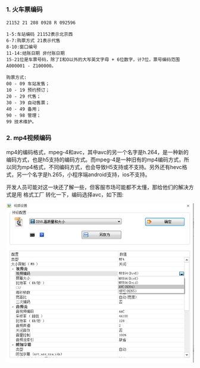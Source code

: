### 1. 火车票编码
```
21152 21 208 0928 R 092596
```
```
1-5:车站编码 21152表示北京西
6-7:购票方式 21表示代售
8-10:窗口编号
11-14:结账日期 非付账日期
15-21位是车票号码，除了I和O以外的大写英文字母 + 6位数字，计7位，票号编码范围A000001 - Z100000。
```
```
购票方式:
00 - 09 车站发售；
10 - 19 预约预订；
20 - 29 代售；
30 - 39 自动售票；
40 - 49 备用；
90 - 98 管理；
99 技术维护。
```

### 2. mp4视频编码

mp4的编码格式，mpeg-4和avc，其中avc的另一个名字是h.264，是一种新的编码方式，也是h5支持的编码方式。而mpeg-4是一种旧有的mp4编码方式，所以同为mp4格式，不同编码方式，也会导致H5支持或不支持。另外还有hevc格式，另一个名字是h.265，小程序端android支持，ios不支持。

开发人员可能对这一块还了解一些，但客服市场可能都不太懂，那给他们的解决方式是用 格式工厂 转化一下，编码选择avc，如下图:

![image](https://github.com/qingfengmy/blogs/raw/master/sources/20170928/1.png)

